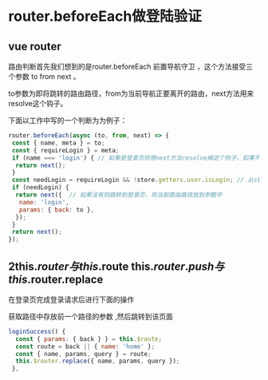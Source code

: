 # router.beforeEach做登陆验证

## vue router

路由判断首先我们想到的是router.beforeEach 前置导航守卫 ，这个方法接受三个参数 to from next 。

to参数为即将跳转的路由路径，from为当前导航正要离开的路由，next方法用来resolve这个钩子。

下面以工作中写的一个判断为为例子：

```javascript
router.beforeEach(async (to, from, next) => {
 const { name, meta } = to;
 const { requireLogin } = meta;
 if (name === 'login') { // 如果是登录页则用next方法resolve掉这个钩子，如果不是，进行到下一个判断
  return next();  
 }
 const needLogin = requireLogin && !store.getters.user.isLogin; // 从store中读取是否获取了已登录的信息
 if (needLogin) {
  return next({  // 如果没有则跳转到登录页，将当前路由路径放到参数中
   name: 'login',
   params: { back: to },
  });
 }
 return next(); 
});
```


## 2this.$router 与 this.$route   this.$router.push 与 this.$router.replace

在登录页完成登录请求后进行下面的操作

获取路径中存放前一个路径的参数 ,然后跳转到该页面

```javascript
loginSuccess() {
  const { params: { back } } = this.$route;
  const route = back || { name: 'home' };
  const { name, params, query } = route;
  this.$router.replace({ name, params, query });
 },
```

